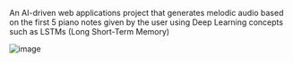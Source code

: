 An AI-driven web applications project that generates melodic audio based on the first 5 piano notes given by the user using Deep Learning concepts such as LSTMs (Long Short-Term Memory)

![image](https://github.com/siddhanthiyer-99/Rhapsody/assets/47019139/89146066-dbbf-4a37-8546-3b8edccca11d)

